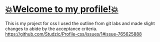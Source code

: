 
# <a href="file:///C:/Users/Austin/desktop/updated-profile/profile.html">💥Welcome to my profile!💥</a>
This is my project for css
I used the outline from git labs and made slight changes to abide by the acceptance criteria.
https://github.com/Studzic/Profile-css/issues/1#issue-765625888
